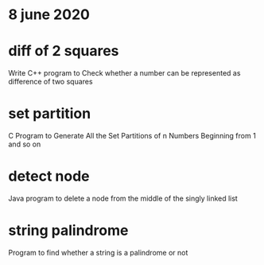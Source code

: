 # 8 june 2020

# diff of 2 squares
  Write C++ program to Check whether a number can be represented as difference of two squares
  
# set partition
  C Program to Generate All the Set Partitions of n Numbers Beginning from 1 and so on
  
# detect node
  Java program to delete a node from the middle of the singly linked list

# string palindrome
  Program  to find whether a string is a palindrome or not

